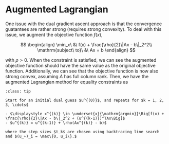 # Augmented Lagrangian

One issue with the dual gradient ascent approach is that the convergence guatantees are rather strong (requires strong convexity). To deal with this issue, we augment the objective function $f(x)$,

$$
\begin{align}
    \min_x\ &\ f(x) + \frac{\rho}{2}\|Ax - b\|_2^2\\
    \mathrm{subject\ to}\ &\ Ax = b
\end{align}
$$

with $\rho > 0$. When the constraint is satisfied, we can see the augmented objective function should have the same value as the original objective function. Additionally, we can see that the objective function is now also strong convex, assuming $A$ has full column rank. Then, we have the augmented Lagrangian method for equality constraints as 

```{admonition} Dual Decomposition Method with Inequality Constraints
:class: tip

Start for an initial dual guess $u^{(0)}$, and repeats for $k = 1, 2, 3, \cdots$

- $\displaystyle x^{(k)} \in \underset{x}{\mathrm{argmin}}\Big[f(x) + \frac{\rho}{2}\|Ax - b\|_2^2 + (u^{(k-1)})^TAx\Big]$
- $u^{(k)} = u^{(k-1)} + \rho(Ax^{(k)} - b)$

where the step sizes $t_k$ are chosen using backtracing line search and $(u_+)_i = \max\{0, u_i\}.$
```


